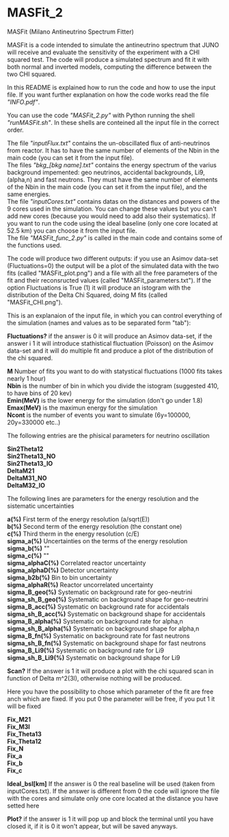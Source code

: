 # MASFit_2
MASFit (Milano Antineutrino Spectrum Fitter)

MASFit is a code intended to simulate the antineutrino spectrum that JUNO will receive and evaluate the sensitivity of the experiment with a CHI squared test. The code will produce a simulated spectrum and fit it with both normal and inverted models, computing the difference between the two CHI squared.

In this README is explained how to run the code and how to use the input file. If you want further explanation on how the code works read the file *"INFO.pdf"*.

You can use the code *"MASFit_2.py"* with Python running the shell *"runMASFit.sh"*.
In these shells are conteined all the input file in the correct order.

The file *"inputFlux.txt"* contains the un-obscillated flux of anti-neutrinos from reactor. It has to have the same number of elements of the Nbin in the main code (you can set it from the input file).  
The files *"bkg_[bkg name].txt"* contains the energy spectrum of the varius background impemented: geo neutrinos, accidental backgrounds, Li9, (alpha,n) and fast neutrons. They must have the same number of elements of the Nbin in the main code (you can set it from the input file), and the same energies.   
The file *"inputCores.txt"* contains datas on the distances and powers of the 9 cores used in the simulation. You can change these values but you can't add new cores (because you would need to add also their systematics). If you want to run the code using the ideal baseline (only one core located at 52.5 km) you can choose it from the input file.  
The file *"MASFit_func_2.py"* is called in the main code and contains some of the functions used. 

The code will produce two different outputs: if you use an Asimov data-set (Fluctuations=0) the output will be a plot of the simulated data with the two fits (called "MASFit_plot.png") and a file with all the free parameters of the fit and their reconsructed values (called "MASFit_parameters.txt"). If the option Fluctuations is True (1) it will produce an istogram with the distribution of the Delta Chi Squared, doing M fits (called "MASFit_CHI.png").

This is an explanaion of the input file, in which you can control everything of the simulation (names and values as to be separated form "tab"):

**Fluctuations?** if the answer is 0 it will produce an Asimov data-set, if the answer i 1 it will introduce stathistical fluctuation (Poisson) on the Asimov data-set and it will do multiple fit and produce a plot of the distribution of the chi squared.

**M** Number of fits you want to do with statystical fluctuations (1000 fits takes nearly 1 hour)  
**Nbin** is the number of bin in which you divide the istogram (suggested 410, to have bins of 20 kev)  
**Emin(MeV)** is the lower energy for the simulation (don't go under 1.8)  
**Emax(MeV)** is the maximun energy for the simulation  
**Ncont** is the number of events you want to simulate (6y=100000, 20y=330000 etc..)

The following entries are the phisical parameters for neutrino oscillation

**Sin2Theta12**  
**Sin2Theta13_NO**  
**Sin2Theta13_IO**  
**DeltaM21**  
**DeltaM31_NO**  
**DeltaM32_IO**

The following lines are parameters for the energy resolution and the sistematic uncertainties

**a(%)** First term of the energy resolution (a/sqrt(E))  
**b(%)** Second term of the energy resolution (the constant one)  
**c(%)** Third therm in the energy resolution (c/E)  
**sigma_a(%)** Uncertainties on the terms of the energy resolution  
**sigma_b(%)** ""  
**sigma_c(%)** ""  
**sigma_alphaC(%)** Correlated reactor uncertainty  
**sigma_alphaD(%)** Detector uncertainty  
**sigma_b2b(%)** Bin to bin uncertainty  
**sigma_alphaR(%)** Reactor uncorrelated uncertainty  
**sigma_B_geo(%)** Systematic on background rate for geo-neutrini  
**sigma_sh_B_geo(%)** Systematic on background shape for geo-neutrini  
**sigma_B_acc(%)**	Systematic on background rate for accidentals  
**sigma_sh_B_acc(%)**	Systematic on background shape for accidentals  
**sigma_B_alpha(%)**	Systematic on background rate for alpha,n  
**sigma_sh_B_alpha(%)**	Systematic on background shape for alpha,n  
**sigma_B_fn(%)**	Systematic on background rate for fast neutrons  
**sigma_sh_B_fn(%)**	Systematic on background shape for fast neutrons  
**sigma_B_Li9(%)**	Systematic on background rate for Li9  
**sigma_sh_B_Li9(%)**	Systematic on background shape for Li9

**Scan?** If the answer is 1 it will produce a plot with the chi squared scan in function of Delta m^2(3l), otherwise nothing will be produced.

Here you have the possibility to chose which parameter of the fit are free anch which are fixed. If you put 0 the parameter will be free, if you put 1 it will be fixed

**Fix_M21**  
**Fix_M3l**  
**Fix_Theta13**  
**Fix_Theta12**  
**Fix_N**  
**Fix_a**  
**Fix_b**  
**Fix_c**

**Ideal_bsl[km]**   If the answer is 0 the real baseline will be used (taken from inputCores.txt). If the answer is different from 0 the code will ignore the file with the cores and simulate only one core located at the distance you have setted here

**Plot?** if the answer is 1 it will pop up and block the terminal until you have closed it, if it is 0 it won't appear, but will be saved anyways.
